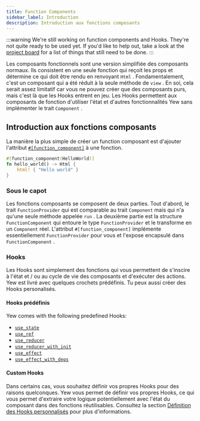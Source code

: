 ```yaml
---
title: Function Components
sidebar_label: Introduction
description: Introduction aux fonctions composants
---
```


:::warning We're still working on function components and Hooks. They're not quite ready to be used yet. If you'd like to help out, take a look at the [project board](https://github.com/yewstack/yew/projects/3) for a list of things that still need to be done. :::

Les composants fonctionnels sont une version simplifiée des composants normaux. Ils consistent en une seule fonction qui reçoit les props et détermine ce qui doit être rendu en renvoyant `Html` . Fondamentalement, c'est un composant qui a été réduit à la seule méthode de `view` . En soi, cela serait assez limitatif car vous ne pouvez créer que des composants purs, mais c'est là que les Hooks entrent en jeu. Les Hooks permettent aux composants de fonction d'utiliser l'état et d'autres fonctionnalités Yew sans implémenter le trait `Component` .

## Introduction aux fonctions composants

La manière la plus simple de créer un function composant est d'ajouter l'attribut [`#[function_component]`](function-components/attribute.md) à une fonction.

```rust
#[function_component(HelloWorld)]
fn hello_world() -> Html {
    html! { "Hello world" }
}
```

### Sous le capot

Les fonctions composants se composent de deux parties. Tout d'abord, le trait `FunctionProvider` qui est comparable au trait `Component` mais qui n'a qu'une seule méthode appelée `run` . La deuxième partie est la structure `FunctionComponent` qui entoure le type `FunctionProvider` et le transforme en un `Component` réel. L'attribut `#[function_component]` implémente essentiellement `FunctionProvider` pour vous et l'expose encapsulé dans `FunctionComponent` .

### Hooks

Les Hooks sont simplement des fonctions qui vous permettent de s'inscire à l'état et / ou au cycle de vie des composants et d'exécuter des actions. Yew est livré avec quelques crochets prédéfinis. Tu peux aussi créer des Hooks personalisés.

#### Hooks prédéfinis

Yew comes with the following predefined Hooks:

- [`use_state`](function-components/pre-defined-hooks.md#use_state)
- [`use_ref`](function-components/pre-defined-hooks.md#use_ref)
- [`use_reducer`](function-components/pre-defined-hooks.md#use_reducer)
- [`use_reducer_with_init`](function-components/pre-defined-hooks.md#use_reducer_with_init)
- [`use_effect`](function-components/pre-defined-hooks.md#use_effect)
- [`use_effect_with_deps`](function-components/pre-defined-hooks.md#use_effect_with_deps)

#### Custom Hooks

Dans certains cas, vous souhaitez définir vos propres Hooks pour des raisons quelconques. Yew vous permet de définir vos propres Hooks, ce qui vous permet d'extraire votre logique potentiellement avec l'état du composant dans des fonctions réutilisables. Consultez la section [Définition des Hooks personnalisés](function-components/custom-hooks.md#defining-custom-hooks) pour plus d'informations.
